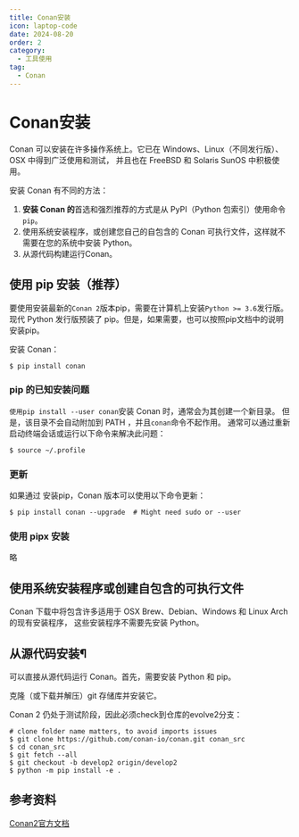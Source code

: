 ```yaml
---
title: Conan安装
icon: laptop-code
date: 2024-08-20
order: 2
category:
  - 工具使用
tag:
  - Conan
---
```


# Conan安装

Conan 可以安装在许多操作系统上。它已在 Windows、Linux（不同发行版）、OSX 中得到广泛使用和测试，
并且也在 FreeBSD 和 Solaris SunOS 中积极使用。

安装 Conan 有不同的方法：
1. **安装 Conan 的**首选和强烈推荐的方式是从 PyPI（Python 包索引）使用命令`pip`。
2. 使用系统安装程序，或创建您自己的自包含的 Conan 可执行文件，这样就不需要在您的系统中安装 Python。
3. 从源代码构建运行Conan。

## 使用 pip 安装（推荐）

要使用安装最新的`Conan 2`版本pip，需要在计算机上安装`Python >= 3.6`发行版。
现代 Python 发行版预装了 pip。但是，如果需要，也可以按照pip文档中的说明安装pip。

安装 Conan：

```shell
$ pip install conan
```

### pip 的已知安装问题

`使用pip install --user conan`安装 Conan 时，通常会为其创建一个新目录。
但是，该目录不会自动附加到 PATH ，并且`conan`命令不起作用。
通常可以通过重新启动终端会话或运行以下命令来解决此问题：

```shell
$ source ~/.profile
```

### 更新

如果通过 安装pip，Conan 版本可以使用以下命令更新：

```shell
$ pip install conan --upgrade  # Might need sudo or --user
```

### 使用 pipx 安装

略

## 使用系统安装程序或创建自包含的可执行文件

Conan 下载中将包含许多适用于 OSX Brew、Debian、Windows 和 Linux Arch 的现有安装程序，
这些安装程序不需要先安装 Python。

## 从源代码安装¶

可以直接从源代码运行 Conan。首先，需要安装 Python 和 pip。

克隆（或下载并解压）git 存储库并安装它。

Conan 2 仍处于测试阶段，因此必须check到仓库的evolve2分支：

```shell
# clone folder name matters, to avoid imports issues
$ git clone https://github.com/conan-io/conan.git conan_src
$ cd conan_src
$ git fetch --all
$ git checkout -b develop2 origin/develop2
$ python -m pip install -e .
```

## 参考资料

[Conan2官方文档](https://docs.conan.io/2/tutorial.html)

